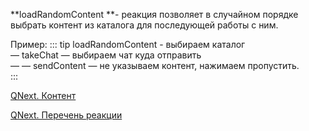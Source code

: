 
**loadRandomContent **- реакция позволяет в случайном порядке выбрать контент из каталога для последующей работы с ним.

Пример:
::: tip
loadRandomContent - выбираем каталог<br> — takeChat — выбираем чат куда отправить <br> — — sendContent — не указываем контент, нажимаем пропустить.<br>
:::



[QNext. Контент](/docs-test/ph/QNext-admin-content-about-05-09)

[QNext. Перечень реакции](/docs-test/ph/QNext-admin-reaction-about-05-01)